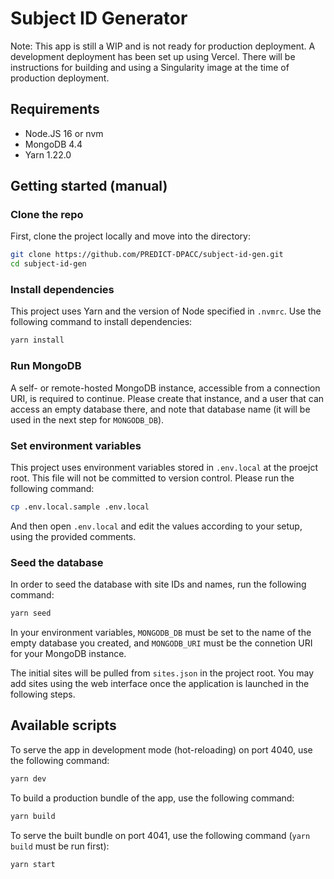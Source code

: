 # Subject ID Generator

Note: This app is still a WIP and is not ready for production deployment. A development deployment has been set up using Vercel. There will be instructions for building and using a Singularity image at the time of production deployment.

## Requirements

* Node.JS 16 or nvm
* MongoDB 4.4
* Yarn 1.22.0

## Getting started (manual)

### Clone the repo

First, clone the project locally and move into the directory:

```bash
git clone https://github.com/PREDICT-DPACC/subject-id-gen.git
cd subject-id-gen
```

### Install dependencies

This project uses Yarn and the version of Node specified in `.nvmrc`. Use the following command to install dependencies:

```bash
yarn install
```

### Run MongoDB

A self- or remote-hosted MongoDB instance, accessible from a connection URI, is required to continue. Please create that instance, and a user that can access an empty database there, and note that database name (it will be used in the next step for `MONGODB_DB`).

### Set environment variables

This project uses environment variables stored in `.env.local` at the proejct root. This file will not be committed to version control. Please run the following command:

```bash
cp .env.local.sample .env.local
```

And then open `.env.local` and edit the values according to your setup, using the provided comments.

### Seed the database

In order to seed the database with site IDs and names, run the following command:

```bash
yarn seed
```

In your environment variables, `MONGODB_DB` must be set to the name of the empty database you created, and `MONGODB_URI` must be the connetion URI for your MongoDB instance.

The initial sites will be pulled from `sites.json` in the project root. You may add sites using the web interface once the application is launched in the following steps.

## Available scripts

To serve the app in development mode (hot-reloading) on port 4040, use the following command:

```bash
yarn dev
```

To build a production bundle of the app, use the following command:

```bash
yarn build
```

To serve the built bundle on port 4041, use the following command (`yarn build` must be run first):

```bash
yarn start
```